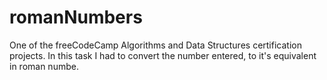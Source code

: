 # romanNumbers
One of the freeCodeCamp Algorithms and Data Structures certification projects. In this task I had to convert the number entered, to it's equivalent in roman numbe.
